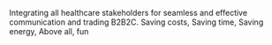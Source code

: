 Integrating all healthcare stakeholders for seamless and effective communication and trading B2B2C.
Saving costs,
Saving time,
Saving energy, 
Above all, fun
